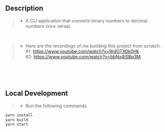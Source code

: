 ## Description
> - A CLI application that converts binary numbers to decimal numbers (vice versa).

<br />

> - Here are the recordings of me building this project from scratch. <br />
    #1: https://www.youtube.com/watch?v=9rdGTX0k0Hk <br />
    #2: https://www.youtube.com/watch?v=bbNx4iSBp3M <br />

<br />
<br />
<br />



## Local Development
> - Run the following commands.
```bash
yarn install
yarn build
yarn start
```
